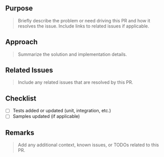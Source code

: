 ## Purpose
> Briefly describe the problem or need driving this PR and how it resolves the issue. Include links to related issues if applicable. 

## Approach
> Summarize the solution and implementation details.

## Related Issues
> Include any related issues that are resolved by this PR.

## Checklist
- [ ] Tests added or updated (unit, integration, etc.)
- [ ] Samples updated (if applicable)

## Remarks
> Add any additional context, known issues, or TODOs related to this PR.
